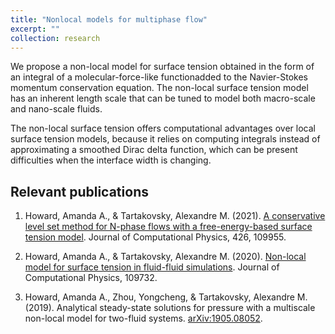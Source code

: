```yaml
---
title: "Nonlocal models for multiphase flow"
excerpt: ""
collection: research
---
```


We propose a non-local model for surface tension obtained in the form of an integral of a molecular-force-like functionadded to the Navier-Stokes momentum conservation equation. The non-local surface tension model has an inherent length scale that can be tuned to model both macro-scale and nano-scale fluids. 

The non-local surface tension offers computational advantages over local surface tension models, because it relies on computing integrals instead of approximating a smoothed Dirac delta function, which can be present difficulties when the interface width is changing. 




Relevant publications
---


1. Howard, Amanda A., & Tartakovsky, Alexandre M. (2021). [A conservative level set method for N-phase flows with a free-energy-based surface tension model](https://www.sciencedirect.com/science/article/pii/S0021999120307294). Journal of Computational Physics, 426, 109955.


1. Howard, Amanda A., & Tartakovsky, Alexandre M. (2020). [Non-local model for surface tension in fluid-fluid simulations](https://www.sciencedirect.com/science/article/pii/S0021999120305064). Journal of Computational Physics, 109732.


1. Howard, Amanda A., Zhou, Yongcheng, & Tartakovsky, Alexandre M. (2019). Analytical steady-state solutions for pressure with a multiscale non-local model for two-fluid systems. [arXiv:1905.08052](https://arxiv.org/abs/1905.08052). 

